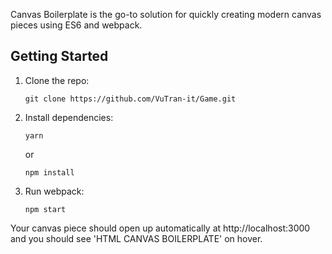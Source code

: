 Canvas Boilerplate is the go-to solution for quickly creating modern canvas pieces using ES6 and webpack.

## Getting Started

1.  Clone the repo:

        git clone https://github.com/VuTran-it/Game.git
2.  Install dependencies:

        yarn

    or

        npm install

3.  Run webpack:

        npm start

Your canvas piece should open up automatically at http://localhost:3000 and you should see 'HTML CANVAS BOILERPLATE' on hover.
